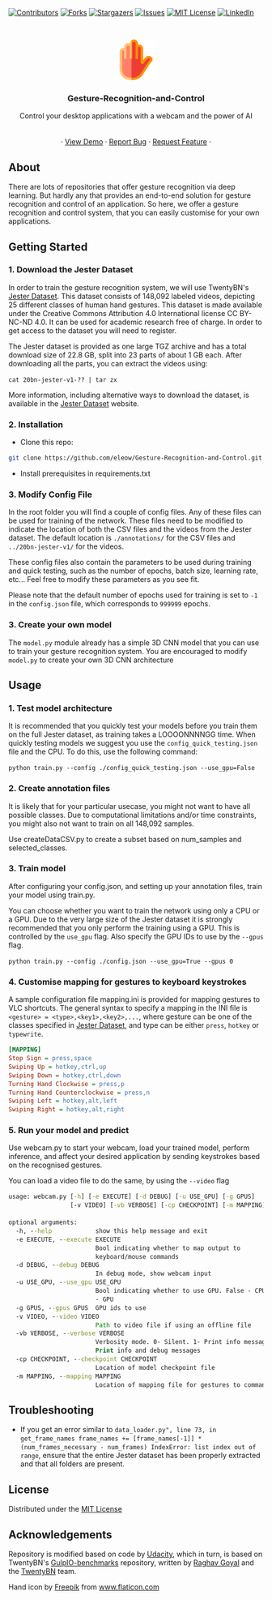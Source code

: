 [![Contributors][contributors-shield]][contributors-url]
[![Forks][forks-shield]][forks-url]
[![Stargazers][stars-shield]][stars-url]
[![Issues][issues-shield]][issues-url]
[![MIT License][license-shield]][license-url]
[![LinkedIn][linkedin-shield]][linkedin-url]


<!-- PROJECT LOGO -->
<br />
<p align="center">
  <a href="https://github.com/eleow/Gesture-Recognition-and-Control">
    <img src="misc/logo.png" alt="Logo" width="80" height="80">
  </a>

  <h3 align="center">Gesture-Recognition-and-Control</h3>

  <p align="center">
    Control your desktop applications with a webcam and the power of AI
    <br />
    <br />
    <br />
    ·
    <a href="https://youtu.be/28S2qK9o4ME">View Demo</a>
    ·
    <a href="https://github.com/eleow/Gesture-Recognition-and-Control/issues">Report Bug</a>
    ·
    <a href="https://github.com/eleow/Gesture-Recognition-and-Control/issues">Request Feature</a>
    ·
  </p>
</p>



## About

There are lots of repositories that offer gesture recognition via deep learning. But hardly any that provides an end-to-end solution for gesture recognition and control of an application. So here, we offer a gesture recognition and control system, that you can easily customise for your own applications.

## Getting Started

### 1. Download the Jester Dataset

In order to train the gesture recognition system, we will use TwentyBN's [Jester Dataset](https://www.twentybn.com/datasets/jester). This dataset consists of 148,092 labeled videos, depicting 25 different classes of human hand gestures. This dataset is made available under the Creative Commons Attribution 4.0 International license CC BY-NC-ND 4.0. It can be used for academic research free of charge. In order to get access to the dataset you will need to register.

The Jester dataset is provided as one large TGZ archive and has a total download size of 22.8 GB, split into 23 parts of about 1 GB each. After downloading all the parts, you can extract the videos using:

`cat 20bn-jester-v1-?? | tar zx`

More information, including alternative ways to download the dataset, is available in the [Jester Dataset](https://www.twentybn.com/datasets/jester) website.


### 2. Installation
- Clone this repo:

```sh
git clone https://github.com/eleow/Gesture-Recognition-and-Control.git
```
- Install prerequisites in requirements.txt

### 3. Modify Config File

In the root folder you will find a couple of config files. Any of these files can be used for training of the network. These files need to be modified to indicate the location of both the CSV files and the videos from the Jester dataset. The default location is `./annotations/` for the CSV files and `../20bn-jester-v1/` for the videos.

These config files also contain the parameters to be used during training and quick testing, such as the number of epochs, batch size, learning rate, etc... Feel free to modify these parameters as you see fit.

Please note that the default number of epochs used for training is set to `-1` in the `config.json` file, which corresponds to `999999` epochs. 

### 3. Create your own model
The `model.py` module already has a simple 3D CNN model that you can use to train your gesture recognition system. You are encouraged to modify `model.py` to create your own 3D CNN architecture

## Usage

### 1. Test model architecture

It is recommended that you quickly test your models before you train them on the full Jester dataset, as training takes a LOOOONNNNGG time. When quickly testing models we suggest you use the `config_quick_testing.json` file and the CPU. To do this, use the following command:
 
`python train.py --config ./config_quick_testing.json --use_gpu=False`

### 2. Create annotation files

It is likely that for your particular usecase, you might not want to have all possible classes. Due to computational limitations and/or time constraints, you might also not want to train on all 148,092 samples.

Use createDataCSV.py to create a subset based on num_samples and selected_classes.

### 3. Train model

After configuring your config.json, and setting up your annotation files, train your model using train.py.

You can choose whether you want to train the network using only a CPU or a GPU. Due to the very large size of the Jester dataset it is strongly recommended that you only perform the training using a GPU. This is controlled by the `use_gpu` flag. Also specify the GPU IDs to use by the `--gpus` flag.

`python train.py --config ./config.json --use_gpu=True --gpus 0`

### 4. Customise mapping for gestures to keyboard keystrokes

A sample configuration file mapping.ini is provided for mapping gestures to VLC shortcuts. The general syntax to specify a mapping in the INI file is `<gesture> = <type>,<key1>,<key2>,...`, where gesture can be one of the classes specified in [Jester Dataset](https://www.twentybn.com/datasets/jester), and type can be either `press`, `hotkey` or `typewrite`.

```ini
[MAPPING]
Stop Sign = press,space
Swiping Up = hotkey,ctrl,up
Swiping Down = hotkey,ctrl,down
Turning Hand Clockwise = press,p
Turning Hand Counterclockwise = press,n
Swiping Left = hotkey,alt,left
Swiping Right = hotkey,alt,right
```


### 5. Run your model and predict

Use webcam.py to start your webcam, load your trained model, perform inference, and affect your desired application by sending keystrokes based on the recognised gestures.

You can load a video file to do the same, by using the `--video` flag

```cmd
usage: webcam.py [-h] [-e EXECUTE] [-d DEBUG] [-u USE_GPU] [-g GPUS]
                 [-v VIDEO] [-vb VERBOSE] [-cp CHECKPOINT] [-m MAPPING]

optional arguments:
  -h, --help            show this help message and exit
  -e EXECUTE, --execute EXECUTE
                        Bool indicating whether to map output to
                        keyboard/mouse commands
  -d DEBUG, --debug DEBUG
                        In debug mode, show webcam input
  -u USE_GPU, --use_gpu USE_GPU
                        Bool indicating whether to use GPU. False - CPU, True
                        - GPU
  -g GPUS, --gpus GPUS  GPU ids to use
  -v VIDEO, --video VIDEO
                        Path to video file if using an offline file
  -vb VERBOSE, --verbose VERBOSE
                        Verbosity mode. 0- Silent. 1- Print info messages. 2-
                        Print info and debug messages
  -cp CHECKPOINT, --checkpoint CHECKPOINT
                        Location of model checkpoint file
  -m MAPPING, --mapping MAPPING
                        Location of mapping file for gestures to commands


```

## Troubleshooting

- If you get an error similar to `data_loader.py", line 73, in get_frame_names
frame_names += [frame_names[-1]] * (num_frames_necessary - num_frames)
IndexError: list index out of range`, ensure that the entire Jester dataset has been properly extracted and that all folders are present.


## License
Distributed under the [MIT License](LICENSE)

## Acknowledgements
Repository is modified based on code by [Udacity](https://github.com/udacity/CVND---Gesture-Recognition), which in turn, is based on TwentyBN's [GulpIO-benchmarks](https://github.com/TwentyBN/GulpIO-benchmarks) repository, written by [Raghav Goyal](https://github.com/raghavgoyal14) and the [TwentyBN](https://20bn.com/) team.

<div>Hand icon by <a href="https://www.flaticon.com/authors/freepik" title="Freepik">Freepik</a> from <a href="https://www.flaticon.com/" title="Flaticon">www.flaticon.com</a></div>

<!-- MARKDOWN LINKS & IMAGES -->
<!-- https://www.markdownguide.org/basic-syntax/#reference-style-links -->
[contributors-shield]: https://img.shields.io/github/contributors/eleow/Gesture-Recognition-and-Control
[contributors-url]: https://github.com/eleow/Gesture-Recognition-and-Control/graphs/contributors
[forks-shield]: https://img.shields.io/github/forks/eleow/Gesture-Recognition-and-Control
[forks-url]: https://github.com/eleow/Gesture-Recognition-and-Control/network/members
[stars-shield]: https://img.shields.io/github/stars/eleow/Gesture-Recognition-and-Control
[stars-url]: https://github.com/eleow/Gesture-Recognition-and-Control/stargazers
[issues-shield]: https://img.shields.io/github/issues/eleow/Gesture-Recognition-and-Control
[issues-url]: https://github.com/eleow/Gesture-Recognition-and-Control/issues
[license-shield]: https://img.shields.io/github/license/eleow/Gesture-Recognition-and-Control
[license-url]: https://github.com/eleow/Gesture-Recognition-and-Control/blob/master/LICENSE
[linkedin-shield]: https://img.shields.io/badge/-LinkedIn-black.svg?style=flat-square&logo=linkedin&colorB=555
[linkedin-url]: https://linkedin.com/in/edmundleow
[product-screenshot]: images/screenshot.png

